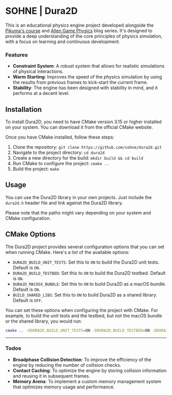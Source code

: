 
# SOHNE | Dura2D

This is an educational physics engine project developed alongside the [Pikuma's course] and [Allen Game Physics] blog series. It's designed to provide a deep understanding of the core principles of physics simulation, with a focus on learning and continuous development.

### Features

- **Constraint System**: A robust system that allows for realistic simulations of physical interactions.
- **Warm Starting**: Improves the speed of the physics simulation by using the results from previous frames to kick-start the current frame.
- **Stability**: The engine has been designed with stability in mind, and it performs at a decent level.

## Installation

To install Dura2D, you need to have CMake version 3.15 or higher installed on your system. You can download it from the official CMake website.

Once you have CMake installed, follow these steps:

1. Clone the repository: `git clone https://github.com/sohne/dura2d.git`
2. Navigate to the project directory: `cd dura2d`
3. Create a new directory for the build: `mkdir build && cd build`
4. Run CMake to configure the project: `cmake ..`
5. Build the project: `make`

## Usage

You can use the Dura2D library in your own projects. Just include the `dura2d.h` header file and link against the Dura2D library.

Please note that the paths might vary depending on your system and CMake configuration.

## CMake Options

The Dura2D project provides several configuration options that you can set when running CMake. Here's a list of the available options:

- `DURA2D_BUILD_UNIT_TESTS`: Set this to `ON` to build the Dura2D unit tests. Default is `ON`.
- `DURA2D_BUILD_TESTBED`: Set this to `ON` to build the Dura2D testbed. Default is `ON`.
- `DURA2D_MACOSX_BUNDLE`: Set this to `ON` to build Dura2D as a macOS bundle. Default is `ON`.
- `BUILD_SHARED_LIBS`: Set this to `ON` to build Dura2D as a shared library. Default is `OFF`.

You can set these options when configuring the project with CMake. For example, to build the unit tests and the testbed, but not the macOS bundle or the shared library, you would run:

```bash
cmake .. -DDURA2D_BUILD_UNIT_TESTS=ON -DDURA2D_BUILD_TESTBED=ON -DDURA2D_MACOSX_BUNDLE=OFF -DBUILD_SHARED_LIBS=OFF
```
---

### Todos

- **Broadphase Collision Detection**: To improve the efficiency of the engine by reducing the number of collision checks.
- **Contact Caching**: To optimize the engine by storing collision information and reusing it in subsequent frames.
- **Memory Arena**: To implement a custom memory management system that optimizes memory usage and performance.

[//]:  (Externals)
[Pikuma's course]: https://pikuma.com/courses/game-physics-engine-programming
[Allen Game Physics]: https://allenchou.net/game-physics-series/
